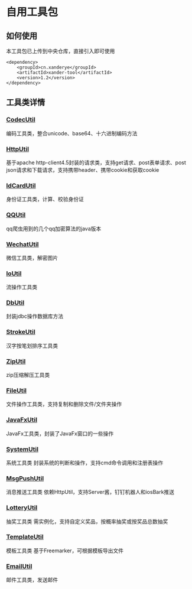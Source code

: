 # 自用工具包

## 如何使用
本工具包已上传到中央仓库，直接引入即可使用
```
<dependency>
    <groupId>cn.xanderye</groupId>
    <artifactId>xander-tool</artifactId>
    <version>1.2</version>
</dependency>
```

## 工具类详情

### [CodecUtil](src/main/java/cn/xanderye/util/CodecUtil.java)

编码工具类，整合unicode、base64、十六进制编码方法

### [HttpUtil](src/main/java/cn/xanderye/util/HttpUtil.java)

基于apache http-client4.5封装的请求类，支持get请求、post表单请求、post json请求和下载请求，支持携带header、携带cookie和获取cookie

### [IdCardUtil](src/main/java/cn/xanderye/util/IdCardUtil.java)

身份证工具类，计算、校验身份证

### [QQUtil](src/main/java/cn/xanderye/util/QQUtil.java)

qq爬虫用到的几个qq加密算法的java版本

### [WechatUtil](src/main/java/cn/xanderye/util/WechatUtil.java)

微信工具类，解密图片

### [IoUtil](src/main/java/cn/xanderye/util/IoUtil.java)

流操作工具类

### [DbUtil](src/main/java/cn/xanderye/util/DbUtil.java)

封装jdbc操作数据库方法

### [StrokeUtil](src/main/java/cn/xanderye/util/StrokeUtil.java)

汉字按笔划排序工具类

### [ZipUtil](src/main/java/cn/xanderye/util/ZipUtil.java)

zip压缩解压工具类

### [FileUtil](src/main/java/cn/xanderye/util/FileUtil.java)

文件操作工具类，支持复制和删除文件/文件夹操作

### [JavaFxUtil](src/main/java/cn/xanderye/util/JavaFxUtil.java)

JavaFx工具类，封装了JavaFx窗口的一些操作

### [SystemUtil](src/main/java/cn/xanderye/util/SystemUtil.java)

系统工具类 封装系统的判断和操作，支持cmd命令调用和注册表操作

### [MsgPushUtil](src/main/java/cn/xanderye/util/MsgPushUtil.java)

消息推送工具类 依赖HttpUtil，支持Server酱，钉钉机器人和iosBark推送

### [LotteryUtil](src/main/java/cn/xanderye/util/LotteryUtil.java)

抽奖工具类 需实例化，支持自定义奖品，按概率抽奖或按奖品总数抽奖

### [TemplateUtil](src/main/java/cn/xanderye/util/TemplateUtil.java)

模板工具类 基于Freemarker，可根据模板导出文件

### [EmailUtil](src/main/java/cn/xanderye/util/EmailUtil.java)

邮件工具类，发送邮件
